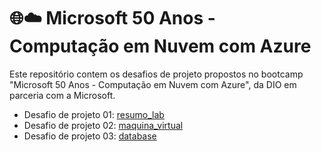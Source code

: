 # 🌐☁️ Microsoft 50 Anos - Computação em Nuvem com Azure
Este repositório contem os desafios de projeto propostos no bootcamp "Microsoft 50 Anos - Computação em Nuvem com Azure", da DIO em parceria com a Microsoft.

- Desafio de projeto 01: [resumo_lab](https://github.com/LuuhMitre/bootcamp_computa-o_em_nuvem_azure/tree/main/resumo_lab)
- Desafio de projeto 02: [maquina_virtual](https://github.com/LuuhMitre/bootcamp_computa-o_em_nuvem_azure/tree/main/maquina_virtual)
- Desafio de projeto 03: [database](https://github.com/LuuhMitre/bootcamp_computa-o_em_nuvem_azure/tree/main/database)